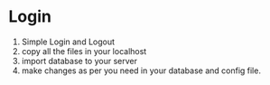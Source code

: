 # Login
1. Simple Login and Logout
2. copy all the files in your localhost
3. import database to your server
4. make changes as per you need in your database and config file.

